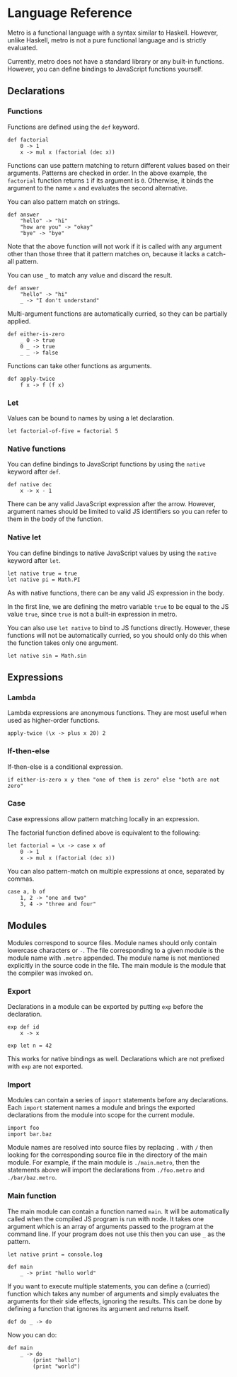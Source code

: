 # Language Reference

Metro is a functional language with a syntax similar to Haskell. However, unlike Haskell, metro is not a pure functional language and is strictly evaluated.

Currently, metro does not have a standard library or any built-in functions. However, you can define bindings to JavaScript functions yourself.

## Declarations

### Functions

Functions are defined using the `def` keyword.

```
def factorial
    0 -> 1
    x -> mul x (factorial (dec x))
```

Functions can use pattern matching to return different values based on their arguments. Patterns are checked in order. In the above example, the `factorial` function returns `1` if its argument is `0`. Otherwise, it binds the argument to the name `x` and evaluates the second alternative.

You can also pattern match on strings.

```
def answer
    "hello" -> "hi"
    "how are you" -> "okay"
    "bye" -> "bye"
```

Note that the above function will not work if it is called with any argument other than those three that it pattern matches on, because it lacks a catch-all pattern.

You can use `_` to match any value and discard the result.

```
def answer
    "hello" -> "hi"
    _ -> "I don't understand"
```

Multi-argument functions are automatically curried, so they can be partially applied.

```
def either-is-zero
    _ 0 -> true
    0 _ -> true
    _ _ -> false
```

Functions can take other functions as arguments.

```
def apply-twice
    f x -> f (f x)
```

### Let

Values can be bound to names by using a let declaration.

```
let factorial-of-five = factorial 5
```

### Native functions

You can define bindings to JavaScript functions by using the `native` keyword after `def`.

```
def native dec
    x -> x - 1
```

There can be any valid JavaScript expression after the arrow. However, argument names should be limited to valid JS identifiers so you can refer to them in the body of the function.

### Native let

You can define bindings to native JavaScript values by using the `native` keyword after `let`.

```
let native true = true
let native pi = Math.PI
```

As with native functions, there can be any valid JS expression in the body.

In the first line, we are defining the metro variable `true` to be equal to the JS value `true`, since `true` is not a built-in expression in metro.

You can also use `let native` to bind to JS functions directly. However, these functions will not be automatically curried, so you should only do this when the function takes only one argument.

```
let native sin = Math.sin
```

## Expressions

### Lambda

Lambda expressions are anonymous functions. They are most useful when used as higher-order functions.

```
apply-twice (\x -> plus x 20) 2
```

### If-then-else

If-then-else is a conditional expression.

```
if either-is-zero x y then "one of them is zero" else "both are not zero"
```

### Case

Case expressions allow pattern matching locally in an expression.

The factorial function defined above is equivalent to the following:

```
let factorial = \x -> case x of
    0 -> 1
    x -> mul x (factorial (dec x))
```

You can also pattern-match on multiple expressions at once, separated by commas.

```
case a, b of
    1, 2 -> "one and two"
    3, 4 -> "three and four"
```

## Modules

Modules correspond to source files. Module names should only contain lowercase characters or `-`. The file corresponding to a given module is the module name with `.metro` appended. The module name is not mentioned explicitly in the source code in the file. The main module is the module that the compiler was invoked on.

### Export

Declarations in a module can be exported by putting `exp` before the declaration.

```
exp def id
    x -> x

exp let n = 42
```

This works for native bindings as well. Declarations which are not prefixed with `exp` are not exported.

### Import

Modules can contain a series of `import` statements before any declarations. Each `import` statement names a module and brings the exported declarations from the module into scope for the current module.

```
import foo
import bar.baz
```

Module names are resolved into source files by replacing `.` with `/` then looking for the corresponding source file in the directory of the main module. For example, if the main module is `./main.metro`, then the statements above will import the declarations from `./foo.metro` and `./bar/baz.metro`.

### Main function

The main module can contain a function named `main`. It will be automatically called when the compiled JS program is run with node. It takes one argument which is an array of arguments passed to the program at the command line. If your program does not use this then you can use `_` as the pattern.

```
let native print = console.log

def main
    _ -> print "hello world"
```

If you want to execute multiple statements, you can define a (curried) function which takes any number of arguments and simply evaluates the arguments for their side effects, ignoring the results. This can be done by defining a function that ignores its argument and returns itself.

```
def do _ -> do
```

Now you can do:

```
def main
    _ -> do
        (print "hello")
        (print "world")
```
